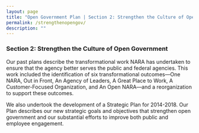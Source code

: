 ```yaml
---
layout: page
title: "Open Government Plan | Section 2: Strengthen the Culture of Open Government"
permalink: /strengthenopengov/
description: ""
---
```


### Section 2: Strengthen the Culture of Open Government

Our past plans describe the transformational work NARA has undertaken to ensure that the agency better serves the public and federal agencies. This work included the identification of six transformational outcomes—One NARA, Out in Front, An Agency of Leaders, A Great Place to Work, A Customer-Focused Organization, and An Open NARA—and a reorganization to support these outcomes.

We also undertook the development of a Strategic Plan for 2014-2018. Our Plan describes our new strategic goals and objectives that strengthen open government and our substantial efforts to improve both public and employee engagement.
